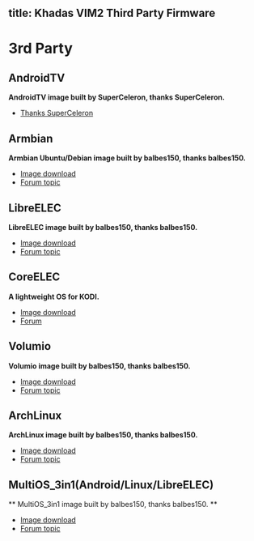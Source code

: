 title: Khadas VIM2 Third Party Firmware
---

# 3rd Party
## AndroidTV
**AndroidTV image built by SuperCeleron, thanks SuperCeleron.**
* [Thanks SuperCeleron](http://forum.khadas.com/search?q=SCV)

## Armbian
**Armbian Ubuntu/Debian image built by balbes150, thanks balbes150.**
* [Image download](https://yadi.sk/d/pHxaRAs-tZiei)
* [Forum topic](http://forum.khadas.com/t/armbian-kodi-ubuntu-debian-for-sd-usb-emmc/825)

## LibreELEC
**LibreELEC image built by balbes150, thanks balbes150.**
* [Image download](https://yadi.sk/d/ysAgoIWT32M9Hn)
* [Forum topic](http://forum.khadas.com/t/libreelec-for-khadas-vim-sd-usb-emmc/793)

## CoreELEC
**A lightweight OS for KODI.**
* [Image download](https://github.com/CoreELEC/CoreELEC/releases)
* [Forum](https://discourse.coreelec.org/)

## Volumio
**Volumio image built by balbes150, thanks balbes150.**
* [Image download](https://yadi.sk/d/xbesnjYG3PETk5)
* [Forum topic](http://forum.khadas.com/t/volumio-for-khadas/1437)

## ArchLinux
**ArchLinux image built by balbes150, thanks balbes150.**
* [Image download](https://yadi.sk/d/BbH_N6HFzvjhm)
* [Forum topic](http://forum.khadas.com/t/archlinux-kodi-sd-usb-emmc/1152/1)

## MultiOS_3in1(Android/Linux/LibreELEC)
** MultiOS_3in1 image built by balbes150, thanks balbes150. **
* [Image download](https://yadi.sk/d/9DLFNLXA3N726n)
* [Forum topic](http://forum.khadas.com/t/multios-3in1-android-libreelec-linux-install-to-emmc/1198)
